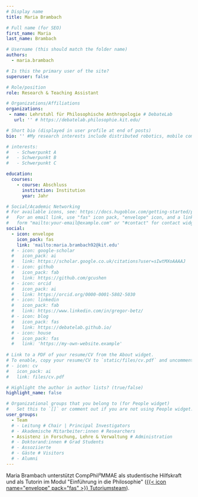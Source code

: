 ```yaml
---
# Display name
title: Maria Brambach

# Full name (for SEO)
first_name: Maria 
last_name: Brambach

# Username (this should match the folder name)
authors:
  - maria.brambach

# Is this the primary user of the site?
superuser: false

# Role/position
role: Research & Teaching Assistant

# Organizations/Affiliations
organizations:
 - name: Lehrstuhl für Philosophische Anthropologie # DebateLab
   url: '' # https://debatelab.philosophie.kit.edu/

# Short bio (displayed in user profile at end of posts)
bio: '' #My research interests include distributed robotics, mobile computing and programmable matter.

# interests:
#   - Schwerpunkt A
#   - Schwerpunkt B
#   - Schwerpunkt C

education:
  courses:
    - course: Abschluss
      institution: Institution
      year: Jahr

# Social/Academic Networking
# For available icons, see: https://docs.hugoblox.com/getting-started/page-builder/#icons
#   For an email link, use "fas" icon pack, "envelope" icon, and a link in the
#   form "mailto:your-email@example.com" or "#contact" for contact widget.
social:
  - icon: envelope
    icon_pack: fas
    link: 'mailto:maria.brambach92@kit.edu'
  # - icon: google-scholar
  #   icon_pack: ai
  #   link: https://scholar.google.co.uk/citations?user=sIwtMXoAAAAJ
  # - icon: github
  #   icon_pack: fab
  #   link: https://github.com/gcushen
  # - icon: orcid
  #   icon_pack: ai
  #   link: https://orcid.org/0000-0001-5802-5030
  # - icon: linkedin
  #   icon_pack: fab
  #   link: https://www.linkedin.com/in/gregor-betz/
  # - icon: blog
  #   icon_pack: fas
  #   link: https://debatelab.github.io/    
  # - icon: house
  #   icon_pack: fas
  #   link: 'https://my-own-website.example'
  
# Link to a PDF of your resume/CV from the About widget.
# To enable, copy your resume/CV to `static/files/cv.pdf` and uncomment the lines below.
# - icon: cv
#   icon_pack: ai
#   link: files/cv.pdf

# Highlight the author in author lists? (true/false)
highlight_name: false

# Organizational groups that you belong to (for People widget)
#   Set this to `[]` or comment out if you are not using People widget.
user_groups:
  - Team
  # - Leitung # Chair | Principal Investigators
  # - Akademische Mitarbeiter:innen # Researchers
  - Assistenz in Forschung, Lehre & Verwaltung # Administration
  # - Doktorand:innen # Grad Students
  # - Assoziierte 
  # - Gäste # Visitors
  # - Alumni
---
```


Maria Brambach unterstützt CompPhil²MMAE als studentische Hilfskraft und als Tutorin im Modul "Einführung in die Philosophie" ([{{< icon name="envelope" pack="fas" >}} Tutoriumsteam](mailto:tutorium.seidel@itz.kit.edu)).
